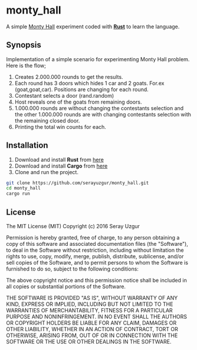 # monty_hall 
A simple [Monty Hall](https://en.wikipedia.org/wiki/Monty_Hall_problem) experiment coded with [**Rust**](https://www.rust-lang.org/en-US/) to learn the language.
## Synopsis
Implementation of a simple scenario for experimenting Monty Hall problem.
Here is the flow;

1. Creates 2.000.000 rounds to get the results.
2. Each round has 3 doors which hides 1 car and 2 goats. For.ex (goat,goat,car). Positions are changing for each round.
4. Contestant selects a door (rand.random)
5. Host reveals one of the goats from remaining doors.
6. 1.000.000 rounds are without changing the contestants selection and the other 1.000.000 rounds are with changing contestants selection with the remaining closed door.
7. Printing the total win counts for each.
## Installation
 1. Download and install **Rust** from [here](https://www.rust-lang.org/en-US/downloads.html)
 2. Download and install **Cargo** from [here](http://doc.crates.io/)
 3. Clone and run the project.
```bash 
git clone https://github.com/serayuzgur/monty_hall.git
cd monty_hall
cargo run
```

## License

The MIT License (MIT) Copyright (c) 2016 Seray Uzgur

Permission is hereby granted, free of charge, to any person obtaining a copy of this software and associated documentation files (the "Software"), to deal in the Software without restriction, including without limitation the rights to use, copy, modify, merge, publish, distribute, sublicense, and/or sell copies of the Software, and to permit persons to whom the Software is furnished to do so, subject to the following conditions:

The above copyright notice and this permission notice shall be included in all copies or substantial portions of the Software.

THE SOFTWARE IS PROVIDED "AS IS", WITHOUT WARRANTY OF ANY KIND, EXPRESS OR IMPLIED, INCLUDING BUT NOT LIMITED TO THE WARRANTIES OF MERCHANTABILITY, FITNESS FOR A PARTICULAR PURPOSE AND NONINFRINGEMENT. IN NO EVENT SHALL THE AUTHORS OR COPYRIGHT HOLDERS BE LIABLE FOR ANY CLAIM, DAMAGES OR OTHER LIABILITY, WHETHER IN AN ACTION OF CONTRACT, TORT OR OTHERWISE, ARISING FROM, OUT OF OR IN CONNECTION WITH THE SOFTWARE OR THE USE OR OTHER DEALINGS IN THE SOFTWARE.
